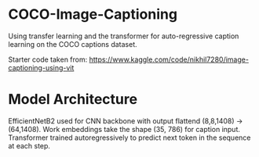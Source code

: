 # COCO-Image-Captioning
Using transfer learning and the transformer for auto-regressive caption learning on the COCO captions dataset.

Starter code taken from: https://www.kaggle.com/code/nikhil7280/image-captioning-using-vit

# Model Architecture

EfficientNetB2 used for CNN backbone with output flattend (8,8,1408) -> (64,1408). Work embeddings take the shape (35, 786) for caption input.
Transformer trained autoregressively to predict next token in the sequence at each step.
